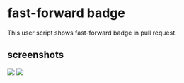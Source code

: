 fast-forward badge
===================

This user script shows fast-forward badge in pull request.

screenshots
------------

![](https://raw.github.com/sinsoku/fastforward_badge/master/screenshots/badge_ff.png)
![](https://raw.github.com/sinsoku/fastforward_badge/master/screenshots/badge_noff.png)
